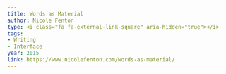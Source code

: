 ```yaml
---
title: Words as Material
author: Nicole Fenton
type: <i class="fa fa-external-link-square" aria-hidden="true"></i>
tags:
- Writing
- Interface
year: 2015
link: https://www.nicolefenton.com/words-as-material/
---
```

